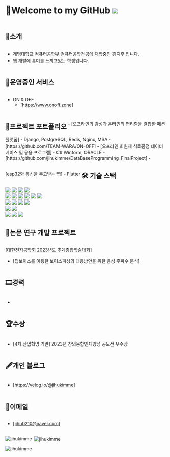 # 👋Welcome to my GitHub ![](https://komarev.com/ghpvc/?username=jihukimme&label=Profile%20views&color=af4bf1&style=flat) 



<h2 style="display: inline-block; vertical-align: middle;">📌소개</h2>

- 계명대학교 컴퓨터공학부 컴퓨터공학전공에 재학중인 김지후 입니다.
- 웹 개발에 흥미를 느끼고있는 학생입니다.

<h2 style="display: inline-block; vertical-align: middle;">🚀운영중인 서비스</h2>

- ON & OFF
  - [https://www.onoff.zone]


<h2 style="display: inline-block; vertical-align: middle;">💼프로젝트 포트폴리오</h2>
- [오프라인의 감성과 온라인의 편리함을 결합한 패션 플랫폼] - Django, PostgreSQL, Redis, Nginx, MSA
  - [https://github.com/TEAM-WARA/ON-OFF]  
- [오프라인 회원제 식료품점 데이터베이스 및 응용 프로그램] - C# Winform, ORACLE
  - [https://github.com/jihukimme/DataBaseProgramming_FinalProject]  
- [esp32와 통신을 주고받는 앱] - Flutter

  
<h2 style="display: inline-block; vertical-align: middle;">🛠 기술 스택</h2>

<div>
  <img src="https://img.shields.io/badge/-C-00599C?style=for-the-badge&logo=c&logoColor=white">
  <img src="https://img.shields.io/badge/-CSharp-239120?style=for-the-badge&logo=c-sharp&logoColor=white">
  <img src="https://img.shields.io/badge/python-3776AB?style=for-the-badge&logo=python&logoColor=white">
  <img src="https://img.shields.io/badge/java-007396?style=for-the-badge&logo=java&logoColor=white"> 
  <br>
  
  <img src="https://img.shields.io/badge/html5-E34F26?style=for-the-badge&logo=html5&logoColor=white"> 
  <img src="https://img.shields.io/badge/css-1572B6?style=for-the-badge&logo=css3&logoColor=white"> 
  <img src="https://img.shields.io/badge/javascript-F7DF1E?style=for-the-badge&logo=javascript&logoColor=black"> 
  <img src="https://img.shields.io/badge/react-61DAFB?style=for-the-badge&logo=react&logoColor=black"> 
  <img src="https://img.shields.io/badge/dart-02569B?style=for-the-badge&logo=dart&logoColor=white">
  <img src="https://img.shields.io/badge/flutter-02569B?style=for-the-badge&logo=flutter&logoColor=white">
  <br>
  
  <img src="https://img.shields.io/badge/node.js-339933?style=for-the-badge&logo=Node.js&logoColor=white">
  <img src="https://img.shields.io/badge/express-000000?style=for-the-badge&logo=express&logoColor=white">
  <img src="https://img.shields.io/badge/oracle-F80000?style=for-the-badge&logo=oracle&logoColor=white"> 
  <img src="https://img.shields.io/badge/mysql-4479A1?style=for-the-badge&logo=mysql&logoColor=white"> 
  <br>
  
  <img src="https://img.shields.io/badge/bootstrap-7952B3?style=for-the-badge&logo=bootstrap&logoColor=white">
  <img src="https://img.shields.io/badge/amazonaws-232F3E?style=for-the-badge&logo=amazonaws&logoColor=white"> 
  <br>
  
  <img src="https://img.shields.io/badge/github-181717?style=for-the-badge&logo=github&logoColor=white">
  <img src="https://img.shields.io/badge/git-F05032?style=for-the-badge&logo=git&logoColor=white">
  <img src="https://img.shields.io/badge/fontawesome-339AF0?style=for-the-badge&logo=fontawesome&logoColor=white">
  <br>
</div>

  
<h2 style="display: inline-block; vertical-align: middle;">📜논문 연구 개발 프로젝트</h2>

[[대한전자공학회 2023년도 추계종합학술대회](https://conf.theieie.org/2023f/)]
- [딥보이스를 이용한 보이스피싱의 대응방안을 위한 음성 주파수 분석]


<h2 style="display: inline-block; vertical-align: middle;">🎞경력</h2>

-


<h2 style="display: inline-block; vertical-align: middle;">🏆수상</h2>

- [4차 산업혁명 기반] 2023년 창의융합인재양성 공모전 우수상

  
<h2 style="display: inline-block; vertical-align: middle;">🖋개인 블로그</h2>

- [https://velog.io/@jihukimme]

<h2 style="display: inline-block; vertical-align: middle;">📧이메일</h2>

- [jihu0210@naver.com]
  
## 
<p><img align="left" src="https://github-readme-stats.vercel.app/api/top-langs?username=jihukimme&show_icons=true&theme=radical&locale=en&layout=compact" alt="jihukimme" /></p>

<p>&nbsp;<img align="center" src="https://github-readme-stats.vercel.app/api?username=jihukimme&show_icons=true&theme=radical&locale=en" alt="jihukimme" /></p>

<p><img align="center" src="https://github-readme-streak-stats.herokuapp.com/?user=jihukimme&theme=dark" alt="jihukimme" /></p>
